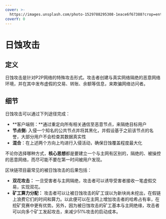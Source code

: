 ```yaml
---
cover: >-
  https://images.unsplash.com/photo-1529788295308-1eace6f67388?crop=entropy&cs=tinysrgb&fm=jpg&ixid=MnwxOTcwMjR8MHwxfHNlYXJjaHwyfHxlY2xpcHNlfGVufDB8fHx8MTY1NjQwNDQ2Mw&ixlib=rb-1.2.1&q=80
coverY: 0
---
```


# 日蚀攻击

## 定义

日蚀攻击是针对P2P网络的特殊攻击形式。攻击者创建与真实网络隔绝的恶意网络环境，并在其中发布虚假的交易、转账、余额等信息，来欺骗网络访问者。

## 细节

日蚀攻击可以通过下列途径完成：

* **客户端侧：**通过重定向所有相关通信至恶意节点，来隔绝目标用户
* **节点侧:** 入侵一个知名的公共节点并将其黑化，并假设基于之前该节点的名誉，大部分用户不会检查其数据真实性
* **混合**：在上述两个方向上均进行入侵活动，确保日蚀覆盖程度最大化

不论你选择哪种方式，**核心思想**都是要建立一个与主网有区别的，隔绝的、被操控的恶意网络，而尽可能不要在第一时间被用户发现。

区块链项目最常见的被日蚀攻击的后果包括：

* **双花攻击：** 一旦受害者与主网隔绝，攻击者可以诱导受害者接收一笔虚假交易，实现双花。
* **矿工算力分配：** 攻击者可以让被日蚀攻击的矿工误以为新块尚未挖出，在假链上浪费它们的时间和算力。以此便可以在主网上增加攻击者的哈希占有率，在挖矿竞赛中更有优势。另外，因为被日蚀攻击的矿工基本与主网绝缘，攻击者可以向多个矿工发起攻击，来减少51%攻击的启动成本。


